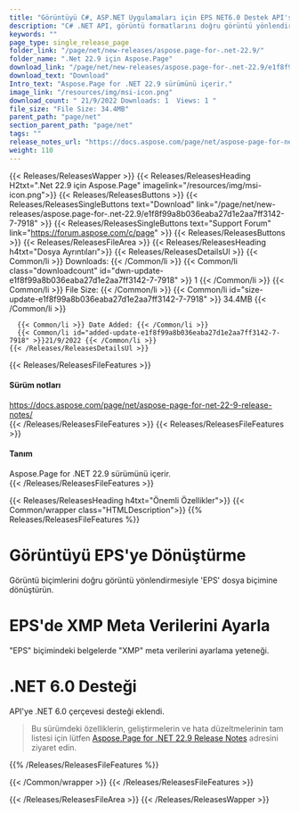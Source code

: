 ```yaml
---
title: "Görüntüyü C#, ASP.NET Uygulamaları için EPS NET6.0 Destek API'sine Dönüştür"
description: "C# .NET API, görüntü formatlarını doğru görüntü yönlendirmesi ile EPS dosya formatına dönüştürmek için, EPS belgelerinde XMP meta verilerini ayarla, .NET6.0 desteği mevcuttur."
keywords: ""
page_type: single_release_page
folder_link: "/page/net/new-releases/aspose.page-for-.net-22.9/"
folder_name: ".Net 22.9 için Aspose.Page"
download_link: "/page/net/new-releases/aspose.page-for-.net-22.9/e1f8f99a8b036eaba27d1e2aa7ff3142-7-7918"
download_text: "Download"
Intro_text: "Aspose.Page for .NET 22.9 sürümünü içerir."
image_link: "/resources/img/msi-icon.png"
download_count: " 21/9/2022 Downloads: 1  Views: 1 "
file_size: "File Size: 34.4MB"
parent_path: "page/net"
section_parent_path: "page/net"
tags: ""
release_notes_url: "https://docs.aspose.com/page/net/aspose-page-for-net-22-9-release-notes/"
weight: 110
---
```


{{< Releases/ReleasesWapper >}}
{{< Releases/ReleasesHeading H2txt=".Net 22.9 için Aspose.Page" imagelink="/resources/img/msi-icon.png">}}
{{< Releases/ReleasesButtons >}}
{{< Releases/ReleasesSingleButtons text="Download" link="/page/net/new-releases/aspose.page-for-.net-22.9/e1f8f99a8b036eaba27d1e2aa7ff3142-7-7918" >}}
{{< Releases/ReleasesSingleButtons text="Support Forum" link="https://forum.aspose.com/c/page" >}}
{{< Releases/ReleasesButtons >}}
{{< Releases/ReleasesFileArea >}}
{{< Releases/ReleasesHeading h4txt="Dosya Ayrıntıları">}}
{{< Releases/ReleasesDetailsUl >}}
{{< Common/li >}} Downloads: {{< /Common/li >}}
{{< Common/li class="downloadcount" id="dwn-update-e1f8f99a8b036eaba27d1e2aa7ff3142-7-7918" >}} 1 {{< /Common/li >}}
{{< Common/li >}} File Size: {{< /Common/li >}}
{{< Common/li id="size-update-e1f8f99a8b036eaba27d1e2aa7ff3142-7-7918" >}} 34.4MB {{< /Common/li >}}

      {{< Common/li >}} Date Added: {{< /Common/li >}}
      {{< Common/li id="added-update-e1f8f99a8b036eaba27d1e2aa7ff3142-7-7918" >}}21/9/2022 {{< /Common/li >}}
    {{< /Releases/ReleasesDetailsUl >}}

{{< Releases/ReleasesFileFeatures >}}
<h4>Sürüm notları</h4><div> <a href='https://docs.aspose.com/page/net/aspose-page-for-net-22-9-release-notes/'>https://docs.aspose.com/page/net/aspose-page-for-net-22-9-release-notes/</a></div>
{{< /Releases/ReleasesFileFeatures >}}
{{< Releases/ReleasesFileFeatures >}}
<h4>Tanım</h4><div class="HTMLDescription"> Aspose.Page for .NET 22.9 sürümünü içerir.</div>
{{< /Releases/ReleasesFileFeatures >}}

{{< Releases/ReleasesHeading h4txt="Önemli Özellikler">}}
{{< Common/wrapper class="HTMLDescription">}}
{{% Releases/ReleasesFileFeatures %}}

# Görüntüyü EPS'ye Dönüştürme

Görüntü biçimlerini doğru görüntü yönlendirmesiyle 'EPS' dosya biçimine dönüştürün.

# EPS'de XMP Meta Verilerini Ayarla

"EPS" biçimindeki belgelerde "XMP" meta verilerini ayarlama yeteneği.

# .NET 6.0 Desteği

API'ye .NET 6.0 çerçevesi desteği eklendi.

> Bu sürümdeki özelliklerin, geliştirmelerin ve hata düzeltmelerinin tam listesi için lütfen [Aspose.Page for .NET 22.9 Release Notes](https://docs.aspose.com/page/net/aspose-page-for-net-22-9-release-notes/) adresini ziyaret edin.

{{% /Releases/ReleasesFileFeatures %}}

{{< /Common/wrapper >}}
{{< /Releases/ReleasesFileFeatures >}}

{{< /Releases/ReleasesFileArea >}}
{{< /Releases/ReleasesWapper >}}

